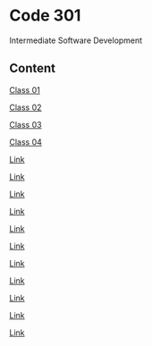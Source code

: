 # Code 301

Intermediate Software Development

## Content

[Class 01](../Code-301/class-01.md)

[Class 02](../Code-301/class-02.md)

[Class 03](../Code-301/class-03.md)

[Class 04](../Code-301/class-04.md)

[Link]()

[Link]()

[Link]()

[Link]()

[Link]()

[Link]()

[Link]()

[Link]()

[Link]()

[Link]()

[Link]()